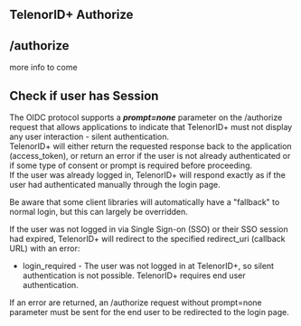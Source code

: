 ## TelenorID\+ Authorize

## /authorize

more info to come

## Check if user has Session

The OIDC protocol supports a _**prompt=none**_ parameter on the /authorize request that allows applications to indicate that TelenorID\+ must not display any user interaction - silent authentication.  
TelenorID\+ will either return the requested response back to the application (access\_token), or return an error if the user is not already authenticated or if some type of consent or prompt is required before proceeding.  
If the user was already logged in, TelenorID\+ will respond exactly as if the user had authenticated manually through the login page.  

Be aware that some client libraries will automatically have a "fallback" to normal login, but this can largely be overridden.

If the user was not logged in via Single Sign-on (SSO) or their SSO session had expired, TelenorID\+ will redirect to the specified redirect\_uri (callback URL) with an error:

*   login\_required - The user was not logged in at TelenorID\+, so silent authentication is not possible. TelenorID\+ requires end user authentication.

If an error are returned, an /authorize request without prompt=none parameter must be sent for the end user to be redirected to the login page.